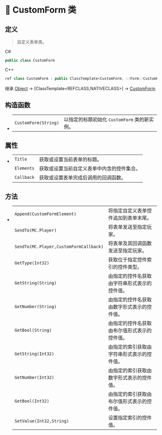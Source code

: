 # 🔖 CustomForm 类

## 定义

> 自定义表单类。

C#
```cs
public class CustomForm
```
C++
```cpp
ref class CustomForm : public ClassTemplate<CustomForm, ::Form::CustomForm>, public FormImpl
```

继承 [Object](https://docs.microsoft.com/DotNET/api/system.object) → [ClassTemplate<REFCLASS,NATIVECLASS>] → [CustomForm](CustomForm)

## 构造函数
- 
    |||
    |-|-|
    |`CustomForm(String)`|以指定的标题初始化 `CustomForm` 类的新实例。|

##  属性
- 
    |||
    |-|-|
    |`Title`|获取或设置当前表单的标题。|
    |`Elements`|获取或设置当前自定义表单中内含的控件集合。|
    |`Callback`|获取或设置表单完成后调用的回调函数。|

##  方法
- 
    |||
    |-|-|
    |`Append(CustomFormElement)`|将指定自定义表单控件追加到表单末尾。|
    |`SendTo(MC.Player)`|将表单发送至指定玩家。|
    |`SendTo(MC.Player,CustomFormCallback)`|将表单及其回调函数发送至指定玩家。|
    |`GetType(Int32)`|获取位于指定控件索引的控件类型。|
    |`GetString(String)`|由指定的控件名获取由字符串形式表示的控件值。|
    |`GetNumber(String)`|由指定的控件名获取由数字形式表示的控件值。|
    |`GetBool(String)`|由指定的控件名获取由布尔值形式表示的控件值。|
    |`GetString(Int32)`|由指定的索引获取由字符串形式表示的控件值。|
    |`GetNumber(Int32)`|由指定的索引获取由数字形式表示的控件值。|
    |`GetBool(Int32)`|由指定的索引获取由布尔值形式表示的控件值。|
    |`SetValue(Int32,String)`|设置指定索引的控件值。|
